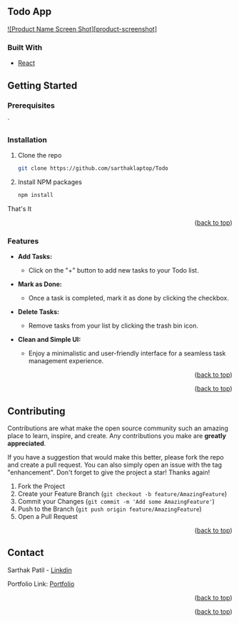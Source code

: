 ## Todo App

[![Product Name Screen Shot][product-screenshot]](https://example.com)


### Built With


* [React](https://react.dev/)

## Getting Started

### Prerequisites
`

### Installation

1. Clone the repo
   ```sh
   git clone https://github.com/sarthaklaptop/Todo
   ```
2. Install NPM packages
   ```sh
   npm install
   ```
That's It

<p align="right">(<a href="#readme-top">back to top</a>)</p>



<!-- USAGE EXAMPLES -->

### Features

- **Add Tasks:** 
  - Click on the "+" button to add new tasks to your Todo list.

- **Mark as Done:** 
  - Once a task is completed, mark it as done by clicking the checkbox.

- **Delete Tasks:** 
  - Remove tasks from your list by clicking the trash bin icon.

- **Clean and Simple UI:** 
  - Enjoy a minimalistic and user-friendly interface for a seamless task management experience.



<p align="right">(<a href="#readme-top">back to top</a>)</p>



<!-- ROADMAP -->


<p align="right">(<a href="#readme-top">back to top</a>)</p>



<!-- CONTRIBUTING -->
## Contributing

Contributions are what make the open source community such an amazing place to learn, inspire, and create. Any contributions you make are **greatly appreciated**.

If you have a suggestion that would make this better, please fork the repo and create a pull request. You can also simply open an issue with the tag "enhancement".
Don't forget to give the project a star! Thanks again!

1. Fork the Project
2. Create your Feature Branch (`git checkout -b feature/AmazingFeature`)
3. Commit your Changes (`git commit -m 'Add some AmazingFeature'`)
4. Push to the Branch (`git push origin feature/AmazingFeature`)
5. Open a Pull Request

<p align="right">(<a href="#readme-top">back to top</a>)</p>




<!-- CONTACT -->
## Contact

Sarthak Patil - [Linkdin](https://www.linkedin.com/in/sarthakkpatil/)

Portfolio Link: [Portfolio](https://sarthakk-portfolio.vercel.app/)

<p align="right">(<a href="#readme-top">back to top</a>)</p>




<p align="right">(<a href="#readme-top">back to top</a>)</p>

 